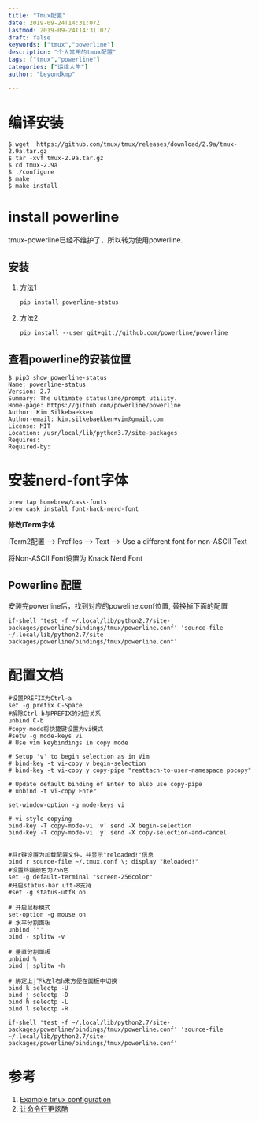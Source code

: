 ```yaml
---
title: "Tmux配置"
date: 2019-09-24T14:31:07Z
lastmod: 2019-09-24T14:31:07Z
draft: false
keywords: ["tmux","powerline"]
description: "个人常用的tmux配置"
tags: ["tmux","powerline"]
categories: ["运维人生"]
author: "beyondkmp"

---
```


# 编译安装

```shell
$ wget  https://github.com/tmux/tmux/releases/download/2.9a/tmux-2.9a.tar.gz
$ tar -xvf tmux-2.9a.tar.gz
$ cd tmux-2.9a
$ ./configure
$ make
$ make install
```

<!--more-->

# install powerline

tmux-powerline已经不维护了，所以转为使用powerline.

## 安装

1. 方法1

    ```shell
    pip install powerline-status
    ```
2. 方法2

    ```shell
    pip install --user git+git://github.com/powerline/powerline
    ```

## 查看powerline的安装位置

```shell
$ pip3 show powerline-status
Name: powerline-status
Version: 2.7
Summary: The ultimate statusline/prompt utility.
Home-page: https://github.com/powerline/powerline
Author: Kim Silkebaekken
Author-email: kim.silkebaekken+vim@gmail.com
License: MIT
Location: /usr/local/lib/python3.7/site-packages
Requires:
Required-by:
```

# 安装nerd-font字体

```shell
brew tap homebrew/cask-fonts
brew cask install font-hack-nerd-font
```

**修改iTerm字体**

iTerm2配置 --> Profiles --> Text --> Use a different font for non-ASCII Text

将Non-ASCII Font设置为 Knack Nerd Font

## Powerline 配置

安装完powerline后，找到对应的poweline.conf位置, 替换掉下面的配置

```shell
if-shell 'test -f ~/.local/lib/python2.7/site-packages/powerline/bindings/tmux/powerline.conf' 'source-file ~/.local/lib/python2.7/site-packages/powerline/bindings/tmux/powerline.conf'
```

# 配置文档

```shell
#设置PREFIX为Ctrl-a
set -g prefix C-Space
#解除Ctrl-b与PREFIX的对应关系
unbind C-b
#copy-mode将快捷键设置为vi模式
#setw -g mode-keys vi
# Use vim keybindings in copy mode

# Setup 'v' to begin selection as in Vim
# bind-key -t vi-copy v begin-selection
# bind-key -t vi-copy y copy-pipe "reattach-to-user-namespace pbcopy"

# Update default binding of Enter to also use copy-pipe
# unbind -t vi-copy Enter

set-window-option -g mode-keys vi

# vi-style copying
bind-key -T copy-mode-vi 'v' send -X begin-selection
bind-key -T copy-mode-vi 'y' send -X copy-selection-and-cancel


#将r键设置为加载配置文件，并显示"reloaded!"信息
bind r source-file ~/.tmux.conf \; display "Reloaded!"
#设置终端颜色为256色
set -g default-terminal "screen-256color"
#开启status-bar uft-8支持
#set -g status-utf8 on

# 开启鼠标模式
set-option -g mouse on
# 水平分割面板
unbind '"'
bind - splitw -v

# 垂直分割面板
unbind %
bind | splitw -h

# 绑定上j下k左l右h来方便在面板中切换
bind k selectp -U
bind j selectp -D
bind h selectp -L
bind l selectp -R

if-shell 'test -f ~/.local/lib/python2.7/site-packages/powerline/bindings/tmux/powerline.conf' 'source-file ~/.local/lib/python2.7/site-packages/powerline/bindings/tmux/powerline.conf'
```

# 参考

1. [Example tmux configuration](https://tony.github.io/tmux-config/)
2. [让命令行更炫酷](https://al03.github.io/%E8%AE%A9%E5%91%BD%E4%BB%A4%E8%A1%8C%E6%9B%B4%E7%82%AB%E9%85%B7/)
